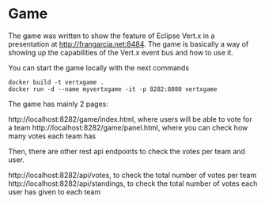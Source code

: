 # Game

The game was written to show the feature of Eclipse Vert.x in a presentation at http://frangarcia.net:8484. The game is basically a way of showing up the capabilities of the Vert.x event bus and how to use it. 

You can start the game locally with the next commands 

```
docker build -t vertxgame .
docker run -d --name myvertxgame -it -p 8282:8080 vertxgame
```

The game has mainly 2 pages:

http://localhost:8282/game/index.html, where users will be able to vote for a team
http://localhost:8282/game/panel.html, where you can check how many votes each team has

Then, there are other rest api endpoints to check the votes per team and user.

http://localhost:8282/api/votes, to check the total number of votes per team
http://localhost:8282/api/standings, to check the total number of votes each user has given to each team
